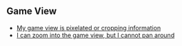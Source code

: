 ## Game View
- [My game view is pixelated or cropping information](Game%20View/Game%20View%20Zoom.md)  
- [I can zoom into the game view, but I cannot pan around](Game%20View/Game%20View%20Pan.md)  
